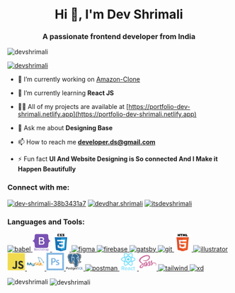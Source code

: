 <h1 align="center">Hi 👋, I'm Dev Shrimali</h1>
<h3 align="center">A passionate frontend developer from India</h3>

<p align="left"> <img src="https://avatars.githubusercontent.com/u/44333121?s=400&u=1d47d3d62633b9666e3e37aa040244345692c572&v=4" alt="devshrimali" /> </p>

<p align="left"> <a href="https://github.com/ryo-ma/github-profile-trophy"><img src="https://github-profile-trophy.vercel.app/?username=devshrimali" alt="devshrimali" /></a> </p>

- 🔭 I’m currently working on [Amazon-Clone](https://github.com/DevShrimali/Amazon-Clone)

- 🌱 I’m currently learning **React JS**

- 👨‍💻 All of my projects are available at [https://portfolio-dev-shrimali.netlify.app](https://portfolio-dev-shrimali.netlify.app)

- 💬 Ask me about **Designing Base**

- 📫 How to reach me **developer.ds@gmail.com**

- ⚡ Fun fact **UI And Website Designing is So connected And I Make it Happen Beautifully**

<h3 align="left">Connect with me:</h3>
<p align="left">
<a href="https://linkedin.com/in/dev-shrimali-38b3431a7" target="blank"><img align="center" src="https://cdn.jsdelivr.net/npm/simple-icons@3.0.1/icons/linkedin.svg" alt="dev-shrimali-38b3431a7" height="30" width="40" /></a>
<a href="https://fb.com/devdhar.shrimali" target="blank"><img align="center" src="https://cdn.jsdelivr.net/npm/simple-icons@3.0.1/icons/facebook.svg" alt="devdhar.shrimali" height="30" width="40" /></a>
<a href="https://instagram.com/itsdevshrimali" target="blank"><img align="center" src="https://cdn.jsdelivr.net/npm/simple-icons@3.0.1/icons/instagram.svg" alt="itsdevshrimali" height="30" width="40" /></a>
</p>

<h3 align="left">Languages and Tools:</h3>
<p align="left"> <a href="https://babeljs.io/" target="_blank"> <img src="https://www.vectorlogo.zone/logos/babeljs/babeljs-icon.svg" alt="babel" width="40" height="40"/> </a> <a href="https://getbootstrap.com" target="_blank"> <img src="https://raw.githubusercontent.com/devicons/devicon/master/icons/bootstrap/bootstrap-plain-wordmark.svg" alt="bootstrap" width="40" height="40"/> </a> <a href="https://www.w3schools.com/css/" target="_blank"> <img src="https://raw.githubusercontent.com/devicons/devicon/master/icons/css3/css3-original-wordmark.svg" alt="css3" width="40" height="40"/> </a> <a href="https://www.figma.com/" target="_blank"> <img src="https://www.vectorlogo.zone/logos/figma/figma-icon.svg" alt="figma" width="40" height="40"/> </a> <a href="https://firebase.google.com/" target="_blank"> <img src="https://www.vectorlogo.zone/logos/firebase/firebase-icon.svg" alt="firebase" width="40" height="40"/> </a> <a href="https://www.gatsbyjs.com/" target="_blank"> <img src="https://www.vectorlogo.zone/logos/gatsbyjs/gatsbyjs-icon.svg" alt="gatsby" width="40" height="40"/> </a> <a href="https://git-scm.com/" target="_blank"> <img src="https://www.vectorlogo.zone/logos/git-scm/git-scm-icon.svg" alt="git" width="40" height="40"/> </a> <a href="https://www.w3.org/html/" target="_blank"> <img src="https://raw.githubusercontent.com/devicons/devicon/master/icons/html5/html5-original-wordmark.svg" alt="html5" width="40" height="40"/> </a> <a href="https://www.adobe.com/in/products/illustrator.html" target="_blank"> <img src="https://www.vectorlogo.zone/logos/adobe_illustrator/adobe_illustrator-icon.svg" alt="illustrator" width="40" height="40"/> </a> <a href="https://developer.mozilla.org/en-US/docs/Web/JavaScript" target="_blank"> <img src="https://raw.githubusercontent.com/devicons/devicon/master/icons/javascript/javascript-original.svg" alt="javascript" width="40" height="40"/> </a> <a href="https://www.mysql.com/" target="_blank"> <img src="https://raw.githubusercontent.com/devicons/devicon/master/icons/mysql/mysql-original-wordmark.svg" alt="mysql" width="40" height="40"/> </a> <a href="https://www.photoshop.com/en" target="_blank"> <img src="https://raw.githubusercontent.com/devicons/devicon/master/icons/photoshop/photoshop-line.svg" alt="photoshop" width="40" height="40"/> </a> <a href="https://www.postgresql.org" target="_blank"> <img src="https://raw.githubusercontent.com/devicons/devicon/master/icons/postgresql/postgresql-original-wordmark.svg" alt="postgresql" width="40" height="40"/> </a> <a href="https://postman.com" target="_blank"> <img src="https://www.vectorlogo.zone/logos/getpostman/getpostman-icon.svg" alt="postman" width="40" height="40"/> </a> <a href="https://reactjs.org/" target="_blank"> <img src="https://raw.githubusercontent.com/devicons/devicon/master/icons/react/react-original-wordmark.svg" alt="react" width="40" height="40"/> </a> <a href="https://sass-lang.com" target="_blank"> <img src="https://raw.githubusercontent.com/devicons/devicon/master/icons/sass/sass-original.svg" alt="sass" width="40" height="40"/> </a> <a href="https://tailwindcss.com/" target="_blank"> <img src="https://www.vectorlogo.zone/logos/tailwindcss/tailwindcss-icon.svg" alt="tailwind" width="40" height="40"/> </a> <a href="https://www.adobe.com/products/xd.html" target="_blank"> <img src="https://cdn.worldvectorlogo.com/logos/adobe-xd.svg" alt="xd" width="40" height="40"/> </a> </p>

<p><img align="left" src="https://github-readme-stats.vercel.app/api/top-langs?username=devshrimali&show_icons=true&locale=en&layout=compact" alt="devshrimali" /></p>

<p>&nbsp;<img align="center" src="https://github-readme-stats.vercel.app/api?username=devshrimali&show_icons=true&locale=en" alt="devshrimali" /></p>
